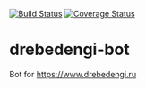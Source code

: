 [![Build Status](https://travis-ci.org/valery1707/drebedengi-bot.svg)](https://travis-ci.org/valery1707/drebedengi-bot)
[![Coverage Status](https://coveralls.io/repos/valery1707/drebedengi-bot/badge.svg?branch=master&service=github)](https://coveralls.io/github/valery1707/drebedengi-bot?branch=master)

# drebedengi-bot
Bot for https://www.drebedengi.ru
